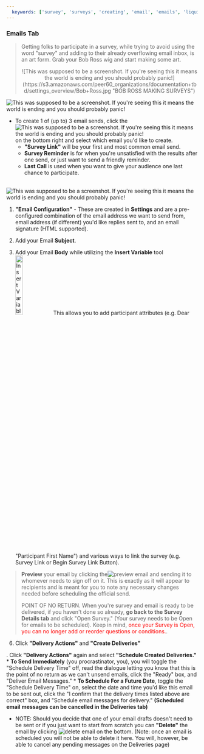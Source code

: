 ```yaml
---
  keywords: ['survey', 'surveys', 'creating', 'email', 'emails', 'liquid', 'survey link', 'heads up', 'survey link', 'reminder', 'last call', 'sending']
---
```


### Emails Tab
>Getting folks to participate in a survey, while trying to avoid using the word "survey" and adding to their already overflowing email inbox, is an art form. Grab your Bob Ross wig and start making some art. 
> <center>![This was supposed to be a screenshot. If you're seeing this it means the world is ending and you should probably panic!](https://s3.amazonaws.com/peer60_organizations/documentation+tbd/settings_overview/Bob+Ross.jpg "BOB ROSS MAKING SURVEYS")</center> 


![This was supposed to be a screenshot. If you're seeing this it means the world is ending and you should probably panic!](https://s3.amazonaws.com/peer60_organizations/documentation+tbd/survey_emails/1+emails+page+with+one+email+scheduled.png)

* To create 1 of (up to) 3 email sends, click the ![This was supposed to be a screenshot. If you're seeing this it means the world is ending and you should probably panic!](https://s3.amazonaws.com/peer60_organizations/documentation+tbd/Icons/add+email+icon.png "add email") on the bottom right and select which email you'd like to create.
	* **"Survey Link"** will be your first and most common email send.
	* **Survey Reminder** is for when you're unsatisfied with the results after one send, or just want to send a friendly reminder.
	* **Last Call** is used when you want to give your audience one last chance to participate.

<a id="email_configuration"></a>	
![This was supposed to be a screenshot. If you're seeing this it means the world is ending and you should probably panic!](https://s3.amazonaws.com/peer60_organizations/documentation+tbd/survey_emails/2+email+creation+page+updated.png)

1. **"Email Configuration"** - These are created in **Settings** and are a pre-configured combination of the email address we want to send from, email address (if different) you'd like replies sent to, and an email signature (HTML supported).
2. Add your Email **Subject**.

3. Add your Email **Body** while utilizing the **Insert Variable** tool <img src="https://s3.amazonaws.com/peer60_organizations/documentation+tbd/Icons/Insert+Variable.png" alt="Insert Variable Button" width="20%" height="20%">
This allows you to add participant attributes (e.g. Dear "Participant First Name") and various ways to link the survey (e.g. Survey Link or Begin Survey Link Button).
   
 >**Preview** your email by clicking the![](https://s3.amazonaws.com/peer60_organizations/documentation+tbd/Icons/preview+email.png "preview email") and sending it to whomever needs to sign off on it. This is exactly as it will appear to recipients and is meant for you to note any necessary changes needed before scheduling the official send. 
 >
 >POINT OF NO RETURN. When you're survey and email is ready to be delivered, if you haven't done so already, **go back to the Survey Details tab** and click "Open Survey." (Your survey needs to be Open for emails to be scheduled). Keep in mind, <span style="color:red">once your Survey is Open, you can no longer add or reorder questions or conditions.</span>.    
   
6. Click **"Delivery Actions"** and **"Create Deliveries"**

. Click **"Delivery Actions"** again and select **"Schedule Created Deliveries."**
	* **To Send Immediately** (you procrastinator, you), you will toggle the "Schedule Delivery Time" off, read the dialogue letting you know that this is the point of no return as we can't unsend emails, click the "Ready" box, and "Deliver Email Messages."
	* **To Schedule For a Future Date**, toggle the "Schedule Delivery Time" on, select the date and time you'd like this email to be sent out, click the "I confirm that the delivery times listed above are correct" box, and "Schedule email messages for delivery." **(Scheduled email messages can be cancelled in the Deliveries tab)**


*  NOTE: Should you decide that one of your email drafts doesn't need to be sent or if you just want to start from scratch you can **"Delete"** the email by clicking ![](https://s3.amazonaws.com/peer60_organizations/documentation+tbd/Icons/delete+email.png "delete email") on the bottom. (Note: once an email is scheduled you will not be able to delete it here. You will, however, be able to cancel any pending messages on the Deliveries page)
